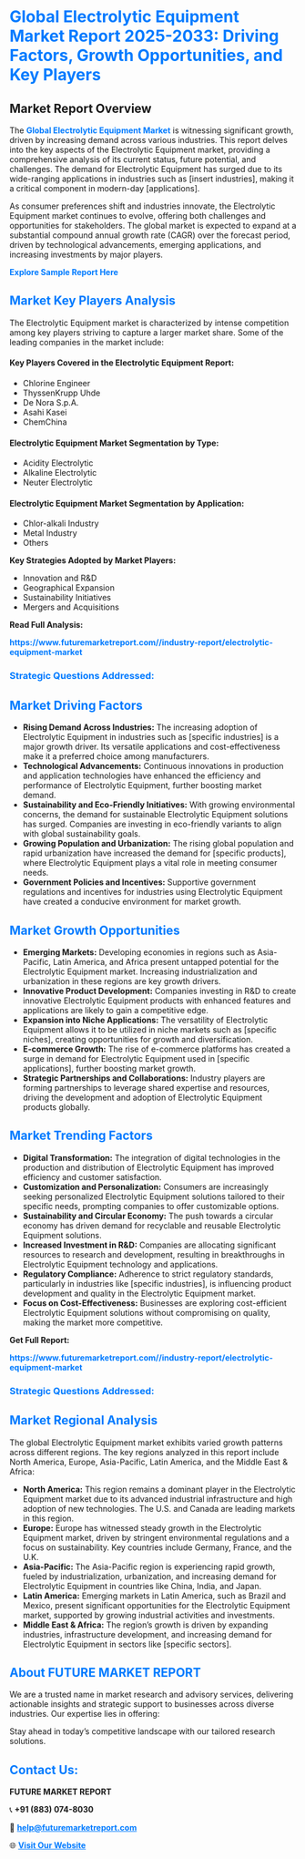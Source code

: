 <h1 style="color: #007BFF;">Global Electrolytic Equipment Market Report 2025-2033: Driving Factors, Growth Opportunities, and Key Players</h1>

<section id="overview">
<h2>Market Report Overview</h2>
<p>The <a href="https://www.futuremarketreport.com//industry-report/electrolytic-equipment-market" style="color: #007BFF; text-decoration: none;"><strong>Global Electrolytic Equipment Market</strong></a> is witnessing significant growth, driven by increasing demand across various industries. This report delves into the key aspects of the Electrolytic Equipment market, providing a comprehensive analysis of its current status, future potential, and challenges. The demand for Electrolytic Equipment has surged due to its wide-ranging applications in industries such as [insert industries], making it a critical component in modern-day [applications].</p>
<p>As consumer preferences shift and industries innovate, the Electrolytic Equipment market continues to evolve, offering both challenges and opportunities for stakeholders. The global market is expected to expand at a substantial compound annual growth rate (CAGR) over the forecast period, driven by technological advancements, emerging applications, and increasing investments by major players.</p>
</section>

<section id="overview">
<p><a href="https://www.futuremarketreport.com//request-sample/reportId=87100" style="color: #007BFF; text-decoration: none;"><strong>Explore Sample Report Here</strong></a></p>
</section>

<section id="key-players">
<h2 style="color: #007BFF;">Market Key Players Analysis</h2>
<p>The Electrolytic Equipment market is characterized by intense competition among key players striving to capture a larger market share. Some of the leading companies in the market include:</p>
<h4>Key Players Covered in the Electrolytic Equipment Report:</h4>
<ul><li>Chlorine Engineer</li><li>ThyssenKrupp Uhde</li><li>De Nora S.p.A.</li><li>Asahi Kasei</li><li>ChemChina</li></ul>
<h4>Electrolytic Equipment Market Segmentation by Type:</h4>
<ul><li>Acidity Electrolytic</li><li>Alkaline Electrolytic</li><li>Neuter Electrolytic</li></ul>

<h4>Electrolytic Equipment Market Segmentation by Application:</h4>
<ul><li>Chlor-alkali Industry</li><li>Metal Industry</li><li>Others</li></ul>
<p><strong>Key Strategies Adopted by Market Players:</strong></p>
<ul>
<li>Innovation and R&D</li>
<li>Geographical Expansion</li>
<li>Sustainability Initiatives</li>
<li>Mergers and Acquisitions</li>
</ul>
</section>

<section>
<p><strong>Read Full Analysis: </strong></p><a href="https://www.futuremarketreport.com//industry-report/electrolytic-equipment-market" style="color: #007BFF; text-decoration: none;"><strong>https://www.futuremarketreport.com//industry-report/electrolytic-equipment-market</strong></a>
<h3 style="color: #007BFF;">Strategic Questions Addressed:</h3>
</section>

<section id="driving-factors">
<h2 style="color: #007BFF;">Market Driving Factors</h2>
<ul>
<li><strong>Rising Demand Across Industries:</strong> The increasing adoption of Electrolytic Equipment in industries such as [specific industries] is a major growth driver. Its versatile applications and cost-effectiveness make it a preferred choice among manufacturers.</li>
<li><strong>Technological Advancements:</strong> Continuous innovations in production and application technologies have enhanced the efficiency and performance of Electrolytic Equipment, further boosting market demand.</li>
<li><strong>Sustainability and Eco-Friendly Initiatives:</strong> With growing environmental concerns, the demand for sustainable Electrolytic Equipment solutions has surged. Companies are investing in eco-friendly variants to align with global sustainability goals.</li>
<li><strong>Growing Population and Urbanization:</strong> The rising global population and rapid urbanization have increased the demand for [specific products], where Electrolytic Equipment plays a vital role in meeting consumer needs.</li>
<li><strong>Government Policies and Incentives:</strong> Supportive government regulations and incentives for industries using Electrolytic Equipment have created a conducive environment for market growth.</li>
</ul>
</section>

<section id="growth-opportunities">
<h2 style="color: #007BFF;">Market Growth Opportunities</h2>
<ul>
<li><strong>Emerging Markets:</strong> Developing economies in regions such as Asia-Pacific, Latin America, and Africa present untapped potential for the Electrolytic Equipment market. Increasing industrialization and urbanization in these regions are key growth drivers.</li>
<li><strong>Innovative Product Development:</strong> Companies investing in R&D to create innovative Electrolytic Equipment products with enhanced features and applications are likely to gain a competitive edge.</li>
<li><strong>Expansion into Niche Applications:</strong> The versatility of Electrolytic Equipment allows it to be utilized in niche markets such as [specific niches], creating opportunities for growth and diversification.</li>
<li><strong>E-commerce Growth:</strong> The rise of e-commerce platforms has created a surge in demand for Electrolytic Equipment used in [specific applications], further boosting market growth.</li>
<li><strong>Strategic Partnerships and Collaborations:</strong> Industry players are forming partnerships to leverage shared expertise and resources, driving the development and adoption of Electrolytic Equipment products globally.</li>
</ul>
</section>

<section id="trending-factors">
<h2 style="color: #007BFF;">Market Trending Factors</h2>
<ul>
<li><strong>Digital Transformation:</strong> The integration of digital technologies in the production and distribution of Electrolytic Equipment has improved efficiency and customer satisfaction.</li>
<li><strong>Customization and Personalization:</strong> Consumers are increasingly seeking personalized Electrolytic Equipment solutions tailored to their specific needs, prompting companies to offer customizable options.</li>
<li><strong>Sustainability and Circular Economy:</strong> The push towards a circular economy has driven demand for recyclable and reusable Electrolytic Equipment solutions.</li>
<li><strong>Increased Investment in R&D:</strong> Companies are allocating significant resources to research and development, resulting in breakthroughs in Electrolytic Equipment technology and applications.</li>
<li><strong>Regulatory Compliance:</strong> Adherence to strict regulatory standards, particularly in industries like [specific industries], is influencing product development and quality in the Electrolytic Equipment market.</li>
<li><strong>Focus on Cost-Effectiveness:</strong> Businesses are exploring cost-efficient Electrolytic Equipment solutions without compromising on quality, making the market more competitive.</li>
</ul>
</section>

<section>
<p><strong>Get Full Report: </strong></p><a href="https://www.futuremarketreport.com//industry-report/electrolytic-equipment-market" style="color: #007BFF; text-decoration: none;"><strong>https://www.futuremarketreport.com//industry-report/electrolytic-equipment-market</strong></a>
<h3 style="color: #007BFF;">Strategic Questions Addressed:</h3>
</section>


<section id="regional-analysis">
<h2 style="color: #007BFF;">Market Regional Analysis</h2>
<p>The global Electrolytic Equipment market exhibits varied growth patterns across different regions. The key regions analyzed in this report include North America, Europe, Asia-Pacific, Latin America, and the Middle East & Africa:</p>
<ul>
<li><strong>North America:</strong> This region remains a dominant player in the Electrolytic Equipment market due to its advanced industrial infrastructure and high adoption of new technologies. The U.S. and Canada are leading markets in this region.</li>
<li><strong>Europe:</strong> Europe has witnessed steady growth in the Electrolytic Equipment market, driven by stringent environmental regulations and a focus on sustainability. Key countries include Germany, France, and the U.K.</li>
<li><strong>Asia-Pacific:</strong> The Asia-Pacific region is experiencing rapid growth, fueled by industrialization, urbanization, and increasing demand for Electrolytic Equipment in countries like China, India, and Japan.</li>
<li><strong>Latin America:</strong> Emerging markets in Latin America, such as Brazil and Mexico, present significant opportunities for the Electrolytic Equipment market, supported by growing industrial activities and investments.</li>
<li><strong>Middle East & Africa:</strong> The region’s growth is driven by expanding industries, infrastructure development, and increasing demand for Electrolytic Equipment in sectors like [specific sectors].</li>
</ul>
</section>

<footer>
<h2 style="color: #007BFF;">About FUTURE MARKET REPORT</h2>
<p>We are a trusted name in market research and advisory services, delivering actionable insights and strategic support to businesses across diverse industries. Our expertise lies in offering:</p>

<p>Stay ahead in today’s competitive landscape with our tailored research solutions.</p>

<h2 style="color: #007BFF;">Contact Us:</h2>
<p><strong>FUTURE MARKET REPORT</strong></p>
<p>📞 <strong>+91 (883) 074-8030</strong></p>
<p>📧 <strong><a href="mailto:help@futuremarketreport.com" style="color: #007BFF;">help@futuremarketreport.com</a></strong></p>
<p>🌐 <strong><a href="https://www.futuremarketreport.com/" style="color: #007BFF;">Visit Our Website</a></strong></p>
</footer>